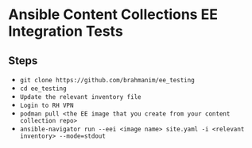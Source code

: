 # Ansible Content Collections EE Integration Tests

## Steps

- `git clone https://github.com/brahmanim/ee_testing`
- `cd ee_testing`
- `Update the relevant inventory file`
- `Login to RH VPN`
- `podman pull <the EE image that you create from your content collection repo>`
- `ansible-navigator run --eei <image name> site.yaml -i <relevant inventory> --mode=stdout`
